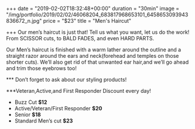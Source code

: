 +++
date = "2019-02-02T18:32:48+00:00"
duration = "30min"
image = "/img/portfolio/2019/02/02/46068204_683817968653101_6458653093943836672_n.jpg"
price = "$23"
title = "Men's Haircut"

+++
Our men’s haircut is just that! Tell us what you want, let us do the work! From SCISSOR cuts, to BALD FADES, and even HARD PARTS.

Our Men’s haircut is finished with a warm lather around the outline and a straight razor around the ears and neck(forehead and temples on those shorter cuts). We’ll also get rid of that unwanted ear hair,and we’ll go ahead and trim those eyebrows too!

\*** Don’t forget to ask about our styling products!

\***Veteran,Active,and First Responder Discount every day! 

* Buzz Cut **$12**
* Active/Veteran/First Responder **$20**
* Senior **$18**
* Standard Men’s cut **$23**